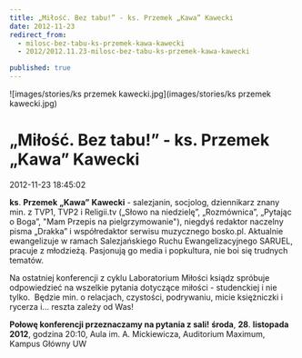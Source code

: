 ```yaml
---
title: „Miłość. Bez tabu!” - ks. Przemek „Kawa” Kawecki
date: 2012-11-23
redirect_from: 
  - milosc-bez-tabu-ks-przemek-kawa-kawecki
  - 2012/2012.11.23-milosc-bez-tabu-ks-przemek-kawa-kawecki

published: true
---
```



![images/stories/ks przemek kawecki.jpg](images/stories/ks przemek kawecki.jpg)

# „Miłość. Bez tabu!” - ks. Przemek „Kawa” Kawecki

<time>2012-11-23 18:45:02</time>


**ks**. **Przemek** **„****Kawa****”** **Kawecki** - salezjanin, socjolog, dziennikarz znany min. z TVP1, TVP2 i  Religii.tv („Słowo na niedzielę”, „Rozmównica”, „Pytając o Boga”, "Mam  Przepis na pielgrzymowanie"), niegdyś redaktor naczelny pisma „Drakka” i  współredaktor serwisu muzycznego bosko.pl. Aktualnie ewangelizuje w  ramach Salezjańskiego Ruchu Ewangelizacyjnego SARUEL, pracuje z   młodzieżą. Pasjonują go media i popkultura, nie boi się trudnych  tematów.
 
 Na ostatniej konferencji z cyklu Laboratorium Miłości  ksiądz spróbuje odpowiedzieć na wszelkie pytania dotyczące miłości -  studenckiej i nie tylko.&nbsp; 
Będzie min. o relacjach, czystości, podrywaniu, micie księżniczki i rycerza i... reszta zależy od Was!
 
 **Połowę konferencji przeznaczamy na pytania z sali!**
**środa**, **28**. **listopada** **2012**, godzina 20:10, Aula im. A. Mickiewicza, Auditorium Maximum, Kampus  Główny UW

<!--CONTENT FROM OLD SERVER (jos before 2013): 
**ks**. **Przemek** **„****Kawa****”** **Kawecki** - salezjanin, socjolog, dziennikarz znany min. z TVP1, TVP2 i  Religii.tv („Słowo na niedzielę”, „Rozmównica”, „Pytając o Boga”, "Mam  Przepis na pielgrzymowanie"), niegdyś redaktor naczelny pisma „Drakka” i  współredaktor serwisu muzycznego bosko.pl. Aktualnie ewangelizuje w  ramach Salezjańskiego Ruchu Ewangelizacyjnego SARUEL, pracuje z   młodzieżą. Pasjonują go media i popkultura, nie boi się trudnych  tematów.
 
 Na ostatniej konferencji z cyklu Laboratorium Miłości  ksiądz spróbuje odpowiedzieć na wszelkie pytania dotyczące miłości -  studenckiej i nie tylko.&nbsp; 


Będzie min. o relacjach, czystości, podrywaniu, micie księżniczki i rycerza i... reszta zależy od Was!
 
 **Połowę konferencji przeznaczamy na pytania z sali!**
**środa**, **28**. **listopada** **2012**, godzina 20:10, Aula im. A. Mickiewicza, Auditorium Maximum, Kampus  Główny UW
-->

<!--{{json:{"created_date":"2012-11-23 18:45:02","publish_down":"0000-00-00 00:00:00","id":"1150"}}}-->